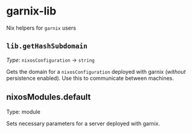 # garnix-lib

Nix helpers for `garnix` users


## `lib.getHashSubdomain`

*Type*: `nixosConfiguration` -> `string`

Gets the domain for a `nixosConfiguration` deployed with garnix (*without* persistence enabled). Use this to communicate between machines.

## nixosModules.default

Type: module

Sets necessary parameters for a server deployed with garnix.
